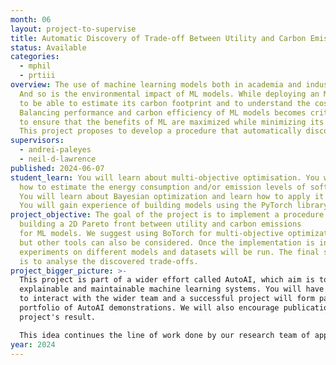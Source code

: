 ```yaml
---
month: 06
layout: project-to-supervise
title: Automatic Discovery of Trade-off Between Utility and Carbon Emissions of ML models
status: Available
categories:
  - mphil
  - prtiii
overview: The use of machine learning models both in academia and industry is on the rise.
  And so is the environmental impact of ML models. While deploying an ML model, it is important
  to be able to estimate its carbon footprint and to understand the costs involved in running it in production.
  Balancing performance and carbon efficiency of ML models becomes critical
  to ensure that the benefits of ML are maximized while minimizing its environmental costs.
  This project proposes to develop a procedure that automatically discovers and quantifies this trade-off.
supervisors:
  - andrei-paleyes
  - neil-d-lawrence
published: 2024-06-07
student_learn: You will learn about multi-objective optimisation. You will learn
  how to estimate the energy consumption and/or emission levels of software code.
  You will learn about Bayesian optimization and learn how to apply it to practical tasks.
  You will gain experience of building models using the PyTorch library.
project_objective: The goal of the project is to implement a procedure of
  building a 2D Pareto front between utility and carbon emissions
  for ML models. We suggest using BoTorch for multi-objective optimization
  but other tools can also be considered. Once the implementation is in place,
  experiments on different models and datasets will be run. The final step of the project
  is to analyse the discovered trade-offs.
project_bigger_picture: >-
  This project is part of a wider effort called AutoAI, which aim is to build
  explainable and maintainable machine learning systems. You will have a chance
  to interact with the wider team and a successful project will form part of the
  portfolio of AutoAI demonstrations. We will also encourage publication of the
  project's result.

  This idea continues the line of work done by our research team of applying Bayesian optimisation to study trade-offs involved in building ML models: [2D utility/privacy](https://arxiv.org/abs/1905.10862), [3D utility/privacy/fairness](https://arxiv.org/abs/2311.15691).
year: 2024
---
```

